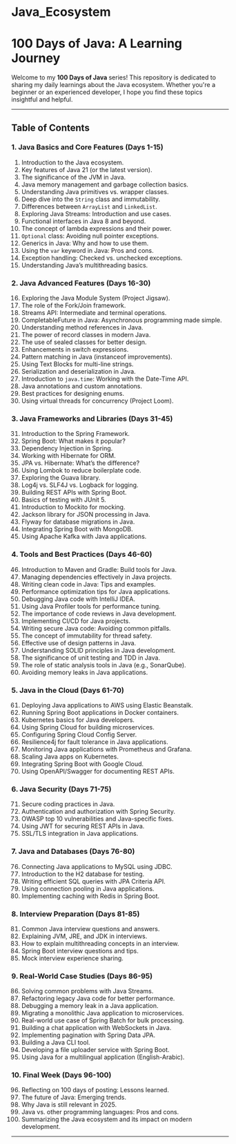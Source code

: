 # Java_Ecosystem
# 100 Days of Java: A Learning Journey

Welcome to my **100 Days of Java** series! This repository is dedicated to sharing my daily learnings about the Java ecosystem. Whether you're a beginner or an experienced developer, I hope you find these topics insightful and helpful.

---

## Table of Contents

### 1. Java Basics and Core Features (Days 1-15)

1. Introduction to the Java ecosystem.
2. Key features of Java 21 (or the latest version).
3. The significance of the JVM in Java.
4. Java memory management and garbage collection basics.
5. Understanding Java primitives vs. wrapper classes.
6. Deep dive into the `String` class and immutability.
7. Differences between `ArrayList` and `LinkedList`.
8. Exploring Java Streams: Introduction and use cases.
9. Functional interfaces in Java 8 and beyond.
10. The concept of lambda expressions and their power.
11. `Optional` class: Avoiding null pointer exceptions.
12. Generics in Java: Why and how to use them.
13. Using the `var` keyword in Java: Pros and cons.
14. Exception handling: Checked vs. unchecked exceptions.
15. Understanding Java’s multithreading basics.

### 2. Java Advanced Features (Days 16-30)

16. Exploring the Java Module System (Project Jigsaw).
17. The role of the Fork/Join framework.
18. Streams API: Intermediate and terminal operations.
19. CompletableFuture in Java: Asynchronous programming made simple.
20. Understanding method references in Java.
21. The power of record classes in modern Java.
22. The use of sealed classes for better design.
23. Enhancements in switch expressions.
24. Pattern matching in Java (instanceof improvements).
25. Using Text Blocks for multi-line strings.
26. Serialization and deserialization in Java.
27. Introduction to `java.time`: Working with the Date-Time API.
28. Java annotations and custom annotations.
29. Best practices for designing enums.
30. Using virtual threads for concurrency (Project Loom).

### 3. Java Frameworks and Libraries (Days 31-45)

31. Introduction to the Spring Framework.
32. Spring Boot: What makes it popular?
33. Dependency Injection in Spring.
34. Working with Hibernate for ORM.
35. JPA vs. Hibernate: What’s the difference?
36. Using Lombok to reduce boilerplate code.
37. Exploring the Guava library.
38. Log4j vs. SLF4J vs. Logback for logging.
39. Building REST APIs with Spring Boot.
40. Basics of testing with JUnit 5.
41. Introduction to Mockito for mocking.
42. Jackson library for JSON processing in Java.
43. Flyway for database migrations in Java.
44. Integrating Spring Boot with MongoDB.
45. Using Apache Kafka with Java applications.

### 4. Tools and Best Practices (Days 46-60)

46. Introduction to Maven and Gradle: Build tools for Java.
47. Managing dependencies effectively in Java projects.
48. Writing clean code in Java: Tips and examples.
49. Performance optimization tips for Java applications.
50. Debugging Java code with IntelliJ IDEA.
51. Using Java Profiler tools for performance tuning.
52. The importance of code reviews in Java development.
53. Implementing CI/CD for Java projects.
54. Writing secure Java code: Avoiding common pitfalls.
55. The concept of immutability for thread safety.
56. Effective use of design patterns in Java.
57. Understanding SOLID principles in Java development.
58. The significance of unit testing and TDD in Java.
59. The role of static analysis tools in Java (e.g., SonarQube).
60. Avoiding memory leaks in Java applications.

### 5. Java in the Cloud (Days 61-70)

61. Deploying Java applications to AWS using Elastic Beanstalk.
62. Running Spring Boot applications in Docker containers.
63. Kubernetes basics for Java developers.
64. Using Spring Cloud for building microservices.
65. Configuring Spring Cloud Config Server.
66. Resilience4j for fault tolerance in Java applications.
67. Monitoring Java applications with Prometheus and Grafana.
68. Scaling Java apps on Kubernetes.
69. Integrating Spring Boot with Google Cloud.
70. Using OpenAPI/Swagger for documenting REST APIs.

### 6. Java Security (Days 71-75)

71. Secure coding practices in Java.
72. Authentication and authorization with Spring Security.
73. OWASP top 10 vulnerabilities and Java-specific fixes.
74. Using JWT for securing REST APIs in Java.
75. SSL/TLS integration in Java applications.

### 7. Java and Databases (Days 76-80)

76. Connecting Java applications to MySQL using JDBC.
77. Introduction to the H2 database for testing.
78. Writing efficient SQL queries with JPA Criteria API.
79. Using connection pooling in Java applications.
80. Implementing caching with Redis in Spring Boot.

### 8. Interview Preparation (Days 81-85)

81. Common Java interview questions and answers.
82. Explaining JVM, JRE, and JDK in interviews.
83. How to explain multithreading concepts in an interview.
84. Spring Boot interview questions and tips.
85. Mock interview experience sharing.

### 9. Real-World Case Studies (Days 86-95)

86. Solving common problems with Java Streams.
87. Refactoring legacy Java code for better performance.
88. Debugging a memory leak in a Java application.
89. Migrating a monolithic Java application to microservices.
90. Real-world use case of Spring Batch for bulk processing.
91. Building a chat application with WebSockets in Java.
92. Implementing pagination with Spring Data JPA.
93. Building a Java CLI tool.
94. Developing a file uploader service with Spring Boot.
95. Using Java for a multilingual application (English-Arabic).

### 10. Final Week (Days 96-100)

96. Reflecting on 100 days of posting: Lessons learned.
97. The future of Java: Emerging trends.
98. Why Java is still relevant in 2025.
99. Java vs. other programming languages: Pros and cons.
100. Summarizing the Java ecosystem and its impact on modern development.

---




